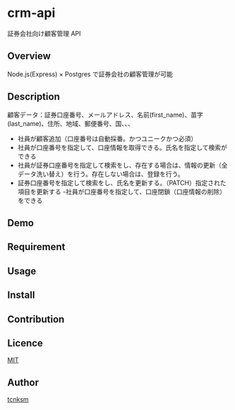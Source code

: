 # crm-api

証券会社向け顧客管理 API

## Overview

Node.js(Express) × Postgres で証券会社の顧客管理が可能

## Description

顧客データ：証券口座番号、メールアドレス、名前(first_name)、苗字(last_name)、住所、地域、郵便番号、国、、、

-   社員が顧客追加（口座番号は自動採番。かつユニークかつ必須）
-   社員が口座番号を指定して、口座情報を取得できる。氏名を指定して検索ができる
-   社員が証券口座番号を指定して検索をし、存在する場合は、情報の更新（全データ洗い替え）を行う。存在しない場合は、登録を行う。
-   証券口座番号を指定して検索をし、氏名を更新する。（PATCH）指定された項目を更新する -社員が口座番号を指定して、口座閉鎖（口座情報の削除）をできる

## Demo

## Requirement

## Usage

## Install

## Contribution

## Licence

[MIT](https://github.com/tcnksm/tool/blob/master/LICENCE)

## Author

[tcnksm](https://github.com/tcnksm)
